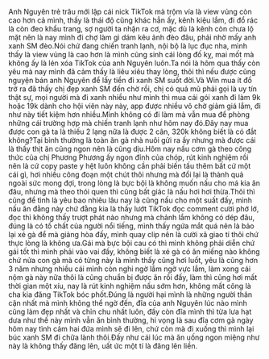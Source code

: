 Anh Nguyên trẻ trâu mới lập cái nick TikTok mà trộm vía là view vủng còn cao hơn cả mình, thấy là thái độ cũng khác hẳn ấy, kênh kiệu lắm, đi đổ rác là còn đeo khẩu trang, sợ người ta nhận ra cơ, mặc dù là kênh còn chưa lộ mặt nên là nay mình đi chợ làm gì dám kêu ảnh đèo đâu, phải nhờ mấy anh xanh SM đèo.Nói chứ đang chiến tranh lạnh, nội bộ là lục đục nha, mình thấy là view vủng là cao hơn là mình cũng sinh cái lòng đố kỵ, mai mốt mà không ấy là lén xóa TikTok của anh Nguyên luôn.Ta nói là hôm qua thấy còn yêu mà nay mình đã cảm thấy là liêu xiêu thay lòng, thôi thì nếu được cũng nguyện bán anh Nguyên để lấy tiền đi xanh SM suốt đời.Và Win mua ít đồ trở ra đã thấy chị đẹp xanh SM đến chờ rồi, chị có quả mũ phải gọi là uy tín thật sự, mọi người mà đi xanh nhiều như mình thì mua cái gói xanh đi làm 9k hoặc 19k dành cho hội viên này này, app được nhiều vô chờ giảm giá lắm, đi như này tiết kiệm hơn nhiều.Mình không có đi làm mà vẫn mua để phòng những cái trường hợp mà chiến tranh lạnh như hôm nay đó.Đây nay mua được con gà ta là thiếu 2 lạng nữa là được 2 cân, 320k không biết là có đắt không?Tại bình thường là toàn ăn gà nhà nuôi gửi ra ấy nhưng mà được cái là thấy thịt ăn cũng ngon nên là cũng dịu.Hôm nay nấu cơm gà theo công thức của chị Phương Phương ấy ngon đỉnh của chóp, rút kinh nghiệm rồi nên là cứ copy paste y hệt luôn không cần phải biến tấu thêm bất cứ một cái gì, hơi nhiều công đoạn một chút thôi nhưng mà đổi lại là thành quả ngoài sức mong đợi, trong lòng là bực bội là không muốn nấu cho má kia ăn đâu, nhưng mà theo thói quen thì cũng bất giác là nấu hơi hơi thừa.Thôi thì cũng để tình là yêu bao nhiêu lâu nay là cũng nấu cho một suất đấy, mình nấu ăn đằng này chứ đằng kia là thấy lướt TikTok đọc comment cười phớ lớ, đọc thì không thấy trượt phát nào nhưng mà chảnh lắm không có dép đâu, đúng là có tố chất của người nổi tiếng, mình thấy ngứa mắt quá nên là bảo lại xé gà để mà giảng hòa đấy, mình quay clip nên là cười xã giao tí thôi chứ thực lòng là không ưa.Gái mà bực bội cau có thì mình không phải diễn chứ gái tốt thì mình phải vào vai đấy, không biết là xé gà có ăn miếng nào không chứ nửa con gà mà có từng này là mình thấy cũng hơi luốt, yêu là cũng hơn 3 năm nhưng nhiều cái mình còn nghi ngờ lắm ngờ vực lắm, làm xong cái nộm gà này nữa thôi là cũng chuẩn bị được ăn rồi đấy, làm thì cũng hơi mất thời gian một xíu, nay là rút kinh nghiệm nấu sớm hơn, không mất công là cha kia đăng TikTok bóc phốt.Đúng là người hại mình là những người thân cận nhất mà mình không thể ngờ đến, đĩa của anh Nguyên lúc nào mình cũng làm đẹp nhất và chỉn chu nhất luôn, đấy còn đĩa mình thì từa lưa hạt dưa như thế này mình vẫn ăn bình thường, hi vọng là sau đĩa cơm gà ngày hôm nay tình cảm hai đứa mình sẽ đi lên, chứ còn mà đi xuống thì mình lại búc xanh SM đi chữa lành thôi.Đấy như cái lúc mà ăn uống ngon miệng như này là không thấy đăng lên, uất ức một tí là đăng lên liền.